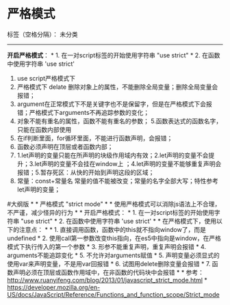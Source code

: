 ﻿# 严格模式



标签（空格分隔）： 未分类

---
**开启严格模式**：
       * 1. 在一对script标签的开始使用字符串 "use strict"
       * 2. 在函数中使用字符串 'use strict'
       
 1. use script严格模式下
 2. 严格模式下 delate 删除对象上的属性，不能删除全局变量；删除全局变量会报错；
 3. argument在正常模式下不是关键字也不是保留字，但是在严格模式下会报错；严格模式下arguments不再追踪参数的变化；
 4. 对象不能有重名的属性，函数不能有重名的参数；
 5.函数表达式的函数名字，只能在函数内部使用
 4. 在if判断里面，for循环里面，不能进行函数声明，会报错；
 5. 函数必须声明在顶层或者函数内部；
 6. 1.let声明的变量只能在所声明的块级作用域内有效；2.let声明的变量不会提升；3.let声明的变量不会挂在window上 ；4.let声明的变量不能够重复声明会报错；5.暂存死区：从快的开始到声明这段的区域；
 7. 常量：const+常量名 常量的值不能被改变；常量的名字全部大写；特性参考let声明的变量；
 
#大纲版
*
       * 严格模式 "strict mode"
       *
       * 使用严格模式可以消除js语法上不合理，不严谨，减少怪异的行为
       *
       * 开启严格模式：
       * 1. 在一对script标签的开始使用字符串 "use strict"
       * 2. 在函数中使用字符串 'use strict'
       *
       * 在严格模式下，使用以下的注意点：
       *
       * 1. 直接调用函数，函数中的this就不指向window了，而是undefined
       * 2. 使用call第一参数改变this指向，在es5中指向是window，在严格模式下执行传入的第一个参数
       * 3. 形参不能重复声明，重复声明会报错
       * 4. arguments不能追踪变化
       * 5. 不允许对arguments赋值
       * 5. 声明变量必须显式的使用var来声明变量，不是用var回报错
       * 6. 试图用delete删除变量会报错
       * 7. 函数声明必须在顶层或函数作用域中，在非函数的代码块中会报错
       *
       * 参考：http://www.ruanyifeng.com/blog/2013/01/javascript_strict_mode.html
       * https://developer.mozilla.org/en-US/docs/JavaScript/Reference/Functions_and_function_scope/Strict_mode






